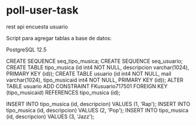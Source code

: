 # poll-user-task
rest api encuesta usuario

Script para agregar tablas a base de datos:

PostgreSQL
12.5


CREATE SEQUENCE seq_tipo_musica;
CREATE SEQUENCE seq_usuario;
CREATE TABLE tipo_musica (id int4 NOT NULL, descripcion varchar(1024), PRIMARY KEY (id));
CREATE TABLE usuario (id int4 NOT NULL, mail varchar(1024), tipo_musicaid int4 NOT NULL, PRIMARY KEY (id));
ALTER TABLE usuario ADD CONSTRAINT FKusuario717501 FOREIGN KEY (tipo_musicaid) REFERENCES tipo_musica (id);


INSERT INTO tipo_musica (id, descripcion) VALUES (1, 'Rap');
INSERT INTO tipo_musica (id, descripcion) VALUES (2, 'Pop');
INSERT INTO tipo_musica (id, descripcion) VALUES (3, 'Jazz');
